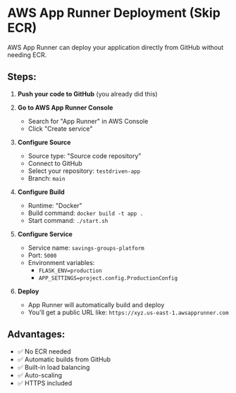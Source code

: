 # AWS App Runner Deployment (Skip ECR)

AWS App Runner can deploy your application directly from GitHub without needing ECR.

## Steps:

1. **Push your code to GitHub** (you already did this)

2. **Go to AWS App Runner Console**
   - Search for "App Runner" in AWS Console
   - Click "Create service"

3. **Configure Source**
   - Source type: "Source code repository"
   - Connect to GitHub
   - Select your repository: `testdriven-app`
   - Branch: `main`

4. **Configure Build**
   - Runtime: "Docker"
   - Build command: `docker build -t app .`
   - Start command: `./start.sh`

5. **Configure Service**
   - Service name: `savings-groups-platform`
   - Port: `5000`
   - Environment variables:
     - `FLASK_ENV=production`
     - `APP_SETTINGS=project.config.ProductionConfig`

6. **Deploy**
   - App Runner will automatically build and deploy
   - You'll get a public URL like: `https://xyz.us-east-1.awsapprunner.com`

## Advantages:
- ✅ No ECR needed
- ✅ Automatic builds from GitHub
- ✅ Built-in load balancing
- ✅ Auto-scaling
- ✅ HTTPS included